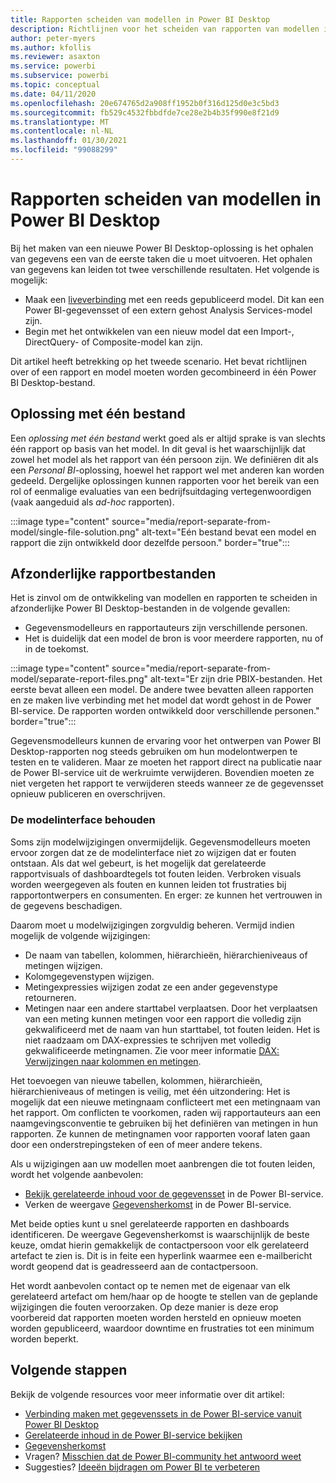 ```yaml
---
title: Rapporten scheiden van modellen in Power BI Desktop
description: Richtlijnen voor het scheiden van rapporten van modellen in Power BI Desktop.
author: peter-myers
ms.author: kfollis
ms.reviewer: asaxton
ms.service: powerbi
ms.subservice: powerbi
ms.topic: conceptual
ms.date: 04/11/2020
ms.openlocfilehash: 20e674765d2a908ff1952b0f316d125d0e3c5bd3
ms.sourcegitcommit: fb529c4532fbbdfde7ce28e2b4b35f990e8f21d9
ms.translationtype: MT
ms.contentlocale: nl-NL
ms.lasthandoff: 01/30/2021
ms.locfileid: "99088299"
---
```

# <a name="separate-reports-from-models-in-power-bi-desktop"></a>Rapporten scheiden van modellen in Power BI Desktop

Bij het maken van een nieuwe Power BI Desktop-oplossing is het ophalen van gegevens een van de eerste taken die u moet uitvoeren. Het ophalen van gegevens kan leiden tot twee verschillende resultaten. Het volgende is mogelijk:

- Maak een [liveverbinding](../connect-data/desktop-report-lifecycle-datasets.md) met een reeds gepubliceerd model. Dit kan een Power BI-gegevensset of een extern gehost Analysis Services-model zijn.
- Begin met het ontwikkelen van een nieuw model dat een Import-, DirectQuery- of Composite-model kan zijn.

Dit artikel heeft betrekking op het tweede scenario. Het bevat richtlijnen over of een rapport en model moeten worden gecombineerd in één Power BI Desktop-bestand.

## <a name="single-file-solution"></a>Oplossing met één bestand

Een _oplossing met één bestand_ werkt goed als er altijd sprake is van slechts één rapport op basis van het model. In dit geval is het waarschijnlijk dat zowel het model als het rapport van één persoon zijn. We definiëren dit als een _Personal BI_-oplossing, hoewel het rapport wel met anderen kan worden gedeeld. Dergelijke oplossingen kunnen rapporten voor het bereik van een rol of eenmalige evaluaties van een bedrijfsuitdaging vertegenwoordigen (vaak aangeduid als _ad-hoc_ rapporten).

:::image type="content" source="media/report-separate-from-model/single-file-solution.png" alt-text="Eén bestand bevat een model en rapport die zijn ontwikkeld door dezelfde persoon." border="true":::

## <a name="separate-report-files"></a>Afzonderlijke rapportbestanden

Het is zinvol om de ontwikkeling van modellen en rapporten te scheiden in afzonderlijke Power BI Desktop-bestanden in de volgende gevallen:

- Gegevensmodelleurs en rapportauteurs zijn verschillende personen.
- Het is duidelijk dat een model de bron is voor meerdere rapporten, nu of in de toekomst.

:::image type="content" source="media/report-separate-from-model/separate-report-files.png" alt-text="Er zijn drie PBIX-bestanden. Het eerste bevat alleen een model. De andere twee bevatten alleen rapporten en ze maken live verbinding met het model dat wordt gehost in de Power BI-service. De rapporten worden ontwikkeld door verschillende personen." border="true":::

Gegevensmodelleurs kunnen de ervaring voor het ontwerpen van Power BI Desktop-rapporten nog steeds gebruiken om hun modelontwerpen te testen en te valideren. Maar ze moeten het rapport direct na publicatie naar de Power BI-service uit de werkruimte verwijderen. Bovendien moeten ze niet vergeten het rapport te verwijderen steeds wanneer ze de gegevensset opnieuw publiceren en overschrijven.

### <a name="preserve-the-model-interface"></a>De modelinterface behouden

Soms zijn modelwijzigingen onvermijdelijk. Gegevensmodelleurs moeten ervoor zorgen dat ze de modelinterface niet zo wijzigen dat er fouten ontstaan. Als dat wel gebeurt, is het mogelijk dat gerelateerde rapportvisuals of dashboardtegels tot fouten leiden. Verbroken visuals worden weergegeven als fouten en kunnen leiden tot frustraties bij rapportontwerpers en consumenten. En erger: ze kunnen het vertrouwen in de gegevens beschadigen.

Daarom moet u modelwijzigingen zorgvuldig beheren. Vermijd indien mogelijk de volgende wijzigingen:

- De naam van tabellen, kolommen, hiërarchieën, hiërarchieniveaus of metingen wijzigen.
- Kolomgegevenstypen wijzigen.
- Metingexpressies wijzigen zodat ze een ander gegevenstype retourneren.
- Metingen naar een andere starttabel verplaatsen. Door het verplaatsen van een meting kunnen metingen voor een rapport die volledig zijn gekwalificeerd met de naam van hun starttabel, tot fouten leiden. Het is niet raadzaam om DAX-expressies te schrijven met volledig gekwalificeerde metingnamen. Zie voor meer informatie [DAX: Verwijzingen naar kolommen en metingen](dax-column-measure-references.md).

Het toevoegen van nieuwe tabellen, kolommen, hiërarchieën, hiërarchieniveaus of metingen is veilig, met één uitzondering: Het is mogelijk dat een nieuwe metingnaam conflicteert met een metingnaam van het rapport. Om conflicten te voorkomen, raden wij rapportauteurs aan een naamgevingsconventie te gebruiken bij het definiëren van metingen in hun rapporten. Ze kunnen de metingnamen voor rapporten vooraf laten gaan door een onderstrepingsteken of een of meer andere tekens.

Als u wijzigingen aan uw modellen moet aanbrengen die tot fouten leiden, wordt het volgende aanbevolen:

- [Bekijk gerelateerde inhoud voor de gegevensset](../consumer/end-user-related.md) in de Power BI-service.
- Verken de weergave [Gegevensherkomst](../collaborate-share/service-data-lineage.md) in de Power BI-service.

Met beide opties kunt u snel gerelateerde rapporten en dashboards identificeren. De weergave Gegevensherkomst is waarschijnlijk de beste keuze, omdat hierin gemakkelijk de contactpersoon voor elk gerelateerd artefact te zien is. Dit is in feite een hyperlink waarmee een e-mailbericht wordt geopend dat is geadresseerd aan de contactpersoon.

Het wordt aanbevolen contact op te nemen met de eigenaar van elk gerelateerd artefact om hem/haar op de hoogte te stellen van de geplande wijzigingen die fouten veroorzaken. Op deze manier is deze erop voorbereid dat rapporten moeten worden hersteld en opnieuw moeten worden gepubliceerd, waardoor downtime en frustraties tot een minimum worden beperkt.

## <a name="next-steps"></a>Volgende stappen

Bekijk de volgende resources voor meer informatie over dit artikel:

- [Verbinding maken met gegevenssets in de Power BI-service vanuit Power BI Desktop](../connect-data/desktop-report-lifecycle-datasets.md)
- [Gerelateerde inhoud in de Power BI-service bekijken](../consumer/end-user-related.md)
- [Gegevensherkomst](../collaborate-share/service-data-lineage.md)
- Vragen? [Misschien dat de Power BI-community het antwoord weet](https://community.powerbi.com/)
- Suggesties? [Ideeën bijdragen om Power BI te verbeteren](https://ideas.powerbi.com/)
